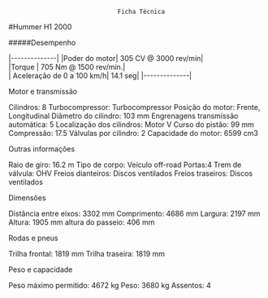                                   Ficha Técnica

#Hummer H1 2000

#####Desempenho

|--------------|
|Poder do motor| 305 CV @ 3000 rev/min|   
|Torque        | 705 Nm @ 1500 rev/min.|   
| Aceleração de 0 a 100 km/h| 14.1 seg|
|--------------|

Motor e transmissão

Cilindros: 8    Turbocompressor: Turbocompressor    Posição do motor: Frente, Longitudinal
Diâmetro do cilindro: 103 mm    Engrenagens transmissão automática: 5    Localização dos cilindros: Motor V
Curso do pistão: 99 mm    Compressão: 17.5    Válvulas por cilindro: 2    Capacidade do motor: 6599 cm3


Outras informações

Raio de giro: 16.2 m    Tipo de corpo: Veículo off-road    Portas:4
Trem de válvula: OHV    Freios dianteiros: Discos ventilados    Freios traseiros: Discos ventilados


Dimensões

Distância entre eixos: 3302 mm    Comprimento: 4686 mm    Largura: 2197 mm
Altura: 1905 mm    altura do passeio: 406 mm


Rodas e pneus

Trilha frontal: 1819 mm    Trilha traseira: 1819 mm


Peso e capacidade

Peso máximo permitido: 4672 kg    Peso: 3680 kg    Assentos: 4
